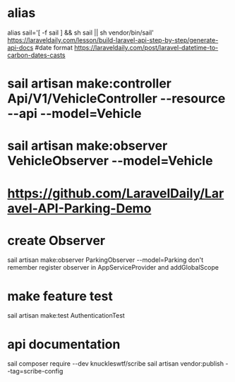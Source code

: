 # alias
alias sail='[ -f sail ] && sh sail || sh vendor/bin/sail'
https://laraveldaily.com/lesson/build-laravel-api-step-by-step/generate-api-docs
#date format
https://laraveldaily.com/post/laravel-datetime-to-carbon-dates-casts

# sail artisan make:controller Api/V1/VehicleController --resource --api --model=Vehicle
# sail artisan make:observer VehicleObserver --model=Vehicle
# https://github.com/LaravelDaily/Laravel-API-Parking-Demo

# create Observer
sail artisan make:observer ParkingObserver --model=Parking
don't remember register observer in AppServiceProvider and addGlobalScope

# make feature test
sail artisan make:test AuthenticationTest

# api documentation
sail composer require --dev knuckleswtf/scribe
sail artisan vendor:publish --tag=scribe-config

